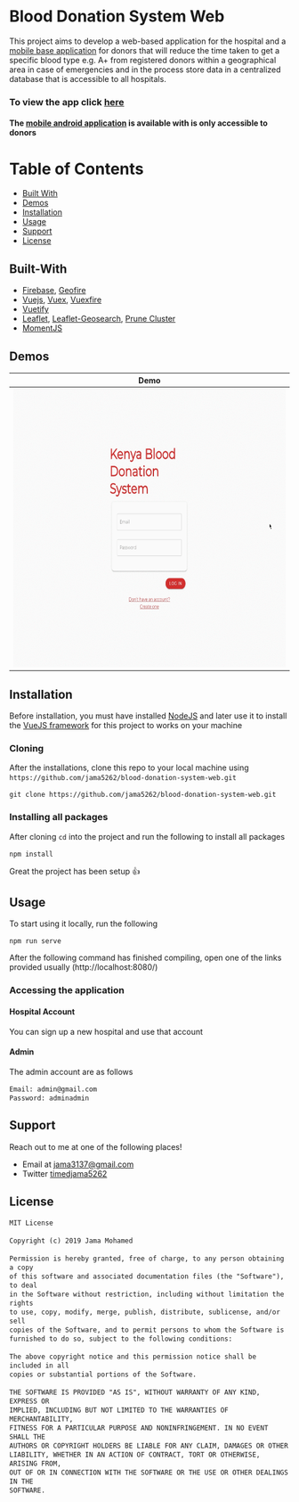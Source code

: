 # Blood Donation System Web

This project aims to develop a web-based application for the hospital and a [mobile base application](https://github.com/jama5262/blood-donation-system-android) for donors that will reduce the time taken to get a specific blood type e.g. A+ from registered donors within a geographical area in case of emergencies and in the process store data in a centralized database that is accessible to all hospitals.

### To view the app click [here](https://elite-span-131415.firebaseapp.com)

#### The [mobile android application](https://github.com/jama5262/blood-donation-system-android) is available with is only accessible to donors

# Table of Contents
- [Built With](#built-with)
- [Demos](#demos)
- [Installation](#installation)
- [Usage](#usage)
- [Support](#support)
- [License](#license)

## Built-With

- [Firebase](https://firebase.google.com/), [Geofire](https://github.com/firebase/geofire-js)
- [Vuejs](https://firebase.google.com/), [Vuex](https://vuejs.org/), [Vuexfire](https://vuex.vuejs.org)
- [Vuetify](https://vuetifyjs.com/en/)
- [Leaflet](https://leafletjs.com/), [Leaflet-Geosearch](https://github.com/smeijer/leaflet-geosearch), [Prune Cluster](https://github.com/SINTEF-9012/PruneCluster)
- [MomentJS](https://momentjs.com/)

## Demos

Demo|
------------ |
<img src="https://github.com/jama5262/blood-donation-system-web/blob/develop/gif/image.gif" alt="alt text" height="500px"> | 

## Installation
Before installation, you must have installed [NodeJS](https://nodejs.org/en/) and later use it to install the [VueJS framework](https://cli.vuejs.org/guide/installation.html) for this project to works on your machine

### Cloning
After the installations, clone this repo to your local machine using `https://github.com/jama5262/blood-donation-system-web.git`
```
git clone https://github.com/jama5262/blood-donation-system-web.git
```

### Installing all packages
After cloning `cd` into the project and run the following to install all packages
```
npm install
```
Great the project has been setup 👍

## Usage
To start using it locally, run the following
```
npm run serve
```
After the following command has finished compiling, open one of the links provided usually (http://localhost:8080/)

### Accessing the application
#### Hospital Account
You can sign up a new hospital and use that account
#### Admin
The admin account are as follows
```
Email: admin@gmail.com
Password: adminadmin
```

## Support

Reach out to me at one of the following places!

- Email at jama3137@gmail.com
- Twitter [timedjama5262](https://twitter.com/timedjama5262)

## License

```
MIT License

Copyright (c) 2019 Jama Mohamed

Permission is hereby granted, free of charge, to any person obtaining a copy
of this software and associated documentation files (the "Software"), to deal
in the Software without restriction, including without limitation the rights
to use, copy, modify, merge, publish, distribute, sublicense, and/or sell
copies of the Software, and to permit persons to whom the Software is
furnished to do so, subject to the following conditions:

The above copyright notice and this permission notice shall be included in all
copies or substantial portions of the Software.

THE SOFTWARE IS PROVIDED "AS IS", WITHOUT WARRANTY OF ANY KIND, EXPRESS OR
IMPLIED, INCLUDING BUT NOT LIMITED TO THE WARRANTIES OF MERCHANTABILITY,
FITNESS FOR A PARTICULAR PURPOSE AND NONINFRINGEMENT. IN NO EVENT SHALL THE
AUTHORS OR COPYRIGHT HOLDERS BE LIABLE FOR ANY CLAIM, DAMAGES OR OTHER
LIABILITY, WHETHER IN AN ACTION OF CONTRACT, TORT OR OTHERWISE, ARISING FROM,
OUT OF OR IN CONNECTION WITH THE SOFTWARE OR THE USE OR OTHER DEALINGS IN THE
SOFTWARE.
```
